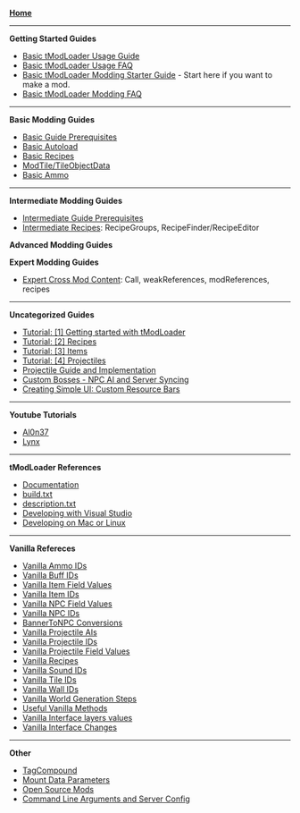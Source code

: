 [**Home**](https://github.com/bluemagic123/tModLoader/wiki/Home)

___
**Getting Started Guides**
- [Basic tModLoader Usage Guide](https://github.com/blushiemagic/tModLoader/wiki/Basic-tModLoader-Usage-Guide)
- [Basic tModLoader Usage FAQ](https://github.com/blushiemagic/tModLoader/wiki/Basic-tModLoader-Usage-FAQ)
- [Basic tModLoader Modding Starter Guide](https://github.com/blushiemagic/tModLoader/wiki/Basic-tModLoader-Modding-Guide) - Start here if you want to make a mod.
- [Basic tModLoader Modding FAQ](https://github.com/blushiemagic/tModLoader/wiki/Basic-tModLoader-Modding-FAQ)

___
**Basic Modding Guides**
- [Basic Guide Prerequisites](https://github.com/blushiemagic/tModLoader/wiki/Basic-Prerequisites)
- [Basic Autoload](https://github.com/blushiemagic/tModLoader/wiki/Basic-Autoload)
- [Basic Recipes](https://github.com/blushiemagic/tModLoader/wiki/Basic-Recipes)
- [ModTile/TileObjectData](https://forums.terraria.org/index.php?threads/.23726/page-239#post-840809)
- [Basic Ammo](https://github.com/blushiemagic/tModLoader/wiki/Basic-Ammo)

___
**Intermediate Modding Guides**
- [Intermediate Guide Prerequisites](https://github.com/blushiemagic/tModLoader/wiki/Intermediate-Prerequisites)
- [Intermediate Recipes](https://github.com/blushiemagic/tModLoader/wiki/Intermediate-Recipes): RecipeGroups, RecipeFinder/RecipeEditor

**Advanced Modding Guides**

**Expert Modding Guides**
- [Expert Cross Mod Content](https://github.com/blushiemagic/tModLoader/wiki/Expert-Cross-Mod-Content): Call, weakReferences, modReferences, recipes
___
**Uncategorized Guides**
- [Tutorial: [1] Getting started with tModLoader](https://forums.terraria.org/index.php?threads/.44817/)
- [Tutorial: [2] Recipes](https://forums.terraria.org/index.php?threads/.44822/)
- [Tutorial: [3] Items](https://forums.terraria.org/index.php?threads/.44842/)
- [Tutorial: [4] Projectiles](https://forums.terraria.org/index.php?threads/.44857/)
- [Projectile Guide and Implementation](https://forums.terraria.org/index.php?threads/.40062/)
- [Custom Bosses - NPC AI and Server Syncing](https://forums.terraria.org/index.php?threads/.10474/)
- [Creating Simple UI: Custom Resource Bars](https://forums.terraria.org/index.php?threads/.53417/)

___
**Youtube Tutorials**
- [Al0n37](https://www.youtube.com/user/Al0n37/videos)
- [Lynx](https://www.youtube.com/playlist?list=PLYaXRYIpx67Hc3JJ3ZcCbzYwDAko9Q_lJ)

___
**tModLoader References**
- [Documentation](http://blushiemagic.github.io/tModLoader/html/index.html)
- [build.txt](https://github.com/blushiemagic/tModLoader/wiki/build.txt)
- [description.txt](https://github.com/blushiemagic/tModLoader/wiki/description.txt)
- [Developing with Visual Studio](https://github.com/blushiemagic/tModLoader/wiki/Developing-with-Visual-Studio)
- [Developing on Mac or Linux](https://forums.terraria.org/index.php?threads/.23726/page-526#post-1001200)

___
**Vanilla Refereces**
- [Vanilla Ammo IDs](https://github.com/blushiemagic/tModLoader/wiki/Vanilla-Ammo-IDs)
- [Vanilla Buff IDs](https://github.com/blushiemagic/tModLoader/wiki/Vanilla-Buff-IDs)
- [Vanilla Item Field Values](https://github.com/blushiemagic/tModLoader/wiki/Vanilla-Item-Field-Values)
- [Vanilla Item IDs](https://github.com/blushiemagic/tModLoader/wiki/Vanilla-Item-IDs)
- [Vanilla NPC Field Values](https://github.com/blushiemagic/tModLoader/wiki/Vanilla-NPC-Field-Values)
- [Vanilla NPC IDs](https://github.com/blushiemagic/tModLoader/wiki/Vanilla-NPC-IDs)
- [BannerToNPC Conversions](https://github.com/blushiemagic/tModLoader/wiki/BannerToNPC-Conversions)
- [Vanilla Projectile AIs](https://github.com/blushiemagic/tModLoader/wiki/Vanilla-Projectile-AIs)
- [Vanilla Projectile IDs](https://github.com/blushiemagic/tModLoader/wiki/Vanilla-Projectile-IDs)
- [Vanilla Projectile Field Values](https://github.com/blushiemagic/tModLoader/wiki/Vanilla-Projectile-Field-Values)
- [Vanilla Recipes](http://bit.ly/TerrariaVanillaRecipes)
- [Vanilla Sound IDs](https://github.com/blushiemagic/tModLoader/wiki/Vanilla-Sound-IDs)
- [Vanilla Tile IDs](https://github.com/blushiemagic/tModLoader/wiki/Vanilla-Tile-IDs)
- [Vanilla Wall IDs](https://github.com/blushiemagic/tModLoader/wiki/Vanilla-Wall-IDs)
- [Vanilla World Generation Steps](https://github.com/blushiemagic/tModLoader/wiki/Vanilla-World-Generation-Steps)
- [Useful Vanilla Methods](https://github.com/blushiemagic/tModLoader/wiki/Useful-Vanilla-Methods)
- [Vanilla Interface layers values](https://github.com/blushiemagic/tModLoader/wiki/Vanilla-Interface-layers-values)
- [Vanilla Interface Changes](https://github.com/blushiemagic/tModLoader/wiki/Vanilla-Class-Changes)

___
**Other**
- [TagCompound](https://github.com/blushiemagic/tModLoader/wiki/TagCompound)
- [Mount Data Parameters](https://github.com/blushiemagic/tModLoader/wiki/MountDataParameters)
- [Open Source Mods](https://github.com/blushiemagic/tModLoader/wiki/Open-Source-Mods)
- [Command Line Arguments and Server Config](https://github.com/blushiemagic/tModLoader/wiki/Command-Line)